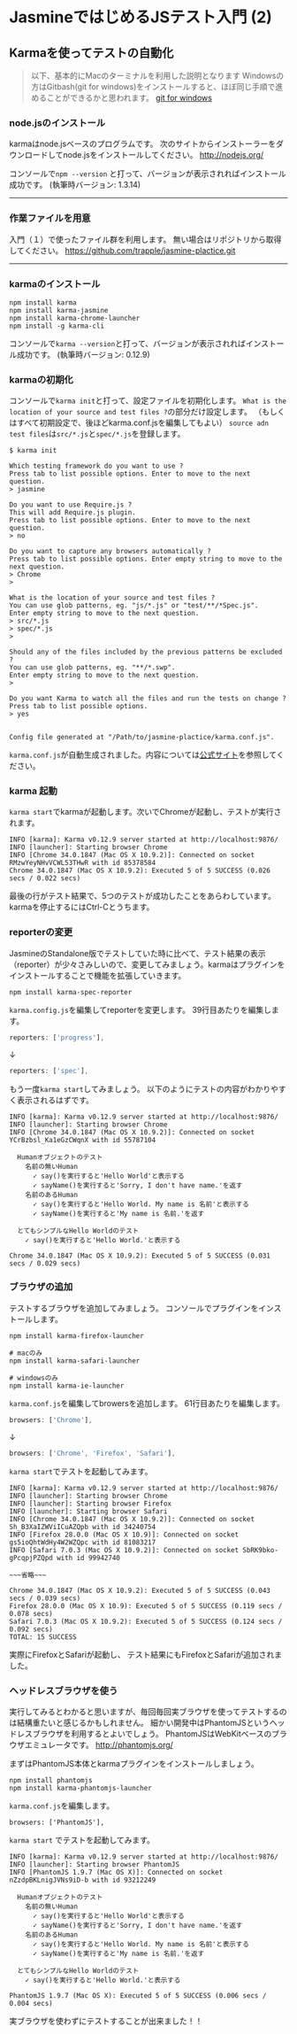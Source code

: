 # JasmineではじめるJSテスト入門 (2)

## Karmaを使ってテストの自動化

> 以下、基本的にMacのターミナルを利用した説明となります
Windowsの方はGitbash(git for windows)をインストールすると、ほぼ同じ手順で進めることができるかと思われます。
[git for windows](http://msysgit.github.io/)


### node.jsのインストール

karmaはnode.jsベースのプログラムです。
次のサイトからインストーラーをダウンロードしてnode.jsをインストールしてください。
http://nodejs.org/

コンソールで`npm --version` と打って、バージョンが表示されればインストール成功です。
(執筆時バージョン: 1.3.14)

***

### 作業ファイルを用意

入門（１）で使ったファイル群を利用します。
無い場合はリポジトリから取得してください。
https://github.com/trapple/jasmine-plactice.git

***

### karmaのインストール

```
npm install karma
npm install karma-jasmine
npm install karma-chrome-launcher
npm install -g karma-cli
```
コンソールで`karma --version`と打って、バージョンが表示されればインストール成功です。
(執筆時バージョン: 0.12.9)

### karmaの初期化

コンソールで`karma init`と打って、設定ファイルを初期化します。
`What is the location of your source and test files ?`の部分だけ設定します。
（もしくはすべて初期設定で、後ほどkarma.conf.jsを編集してもよい）
`source adn test files`は`src/*.js`と`spec/*.js`を登録します。

```
$ karma init

Which testing framework do you want to use ?
Press tab to list possible options. Enter to move to the next question.
> jasmine

Do you want to use Require.js ?
This will add Require.js plugin.
Press tab to list possible options. Enter to move to the next question.
> no

Do you want to capture any browsers automatically ?
Press tab to list possible options. Enter empty string to move to the next question.
> Chrome
> 

What is the location of your source and test files ?
You can use glob patterns, eg. "js/*.js" or "test/**/*Spec.js".
Enter empty string to move to the next question.
> src/*.js
> spec/*.js
> 

Should any of the files included by the previous patterns be excluded ?
You can use glob patterns, eg. "**/*.swp".
Enter empty string to move to the next question.
> 

Do you want Karma to watch all the files and run the tests on change ?
Press tab to list possible options.
> yes


Config file generated at "/Path/to/jasmine-plactice/karma.conf.js".
```

`karma.conf.js`が自動生成されました。内容については[公式サイト](http://karma-runner.github.io/0.12/config/configuration-file.html)を参照してください。

### karma 起動

`karma start`でkarmaが起動します。次いでChromeが起動し、テストが実行されます。

```
INFO [karma]: Karma v0.12.9 server started at http://localhost:9876/
INFO [launcher]: Starting browser Chrome
INFO [Chrome 34.0.1847 (Mac OS X 10.9.2)]: Connected on socket RMzwYeyNHvVCWL53THwR with id 85378584
Chrome 34.0.1847 (Mac OS X 10.9.2): Executed 5 of 5 SUCCESS (0.026 secs / 0.022 secs)
```

最後の行がテスト結果で、5つのテストが成功したことをあらわしています。
karmaを停止するにはCtrl-Cとうちます。

### reporterの変更

JasmineのStandalone版でテストしていた時に比べて、テスト結果の表示（reporter）が少々さみしいので、変更してみましょう。karmaはプラグインをインストールすることで機能を拡張していきます。

```
npm install karma-spec-reporter
```

`karma.config.js`を編集してreporterを変更します。
39行目あたりを編集します。

```karma.conf.js
reporters: ['progress'],
```

↓

```karma.conf.js
reporters: ['spec'],
```

もう一度`karma start`してみましょう。
以下のようにテストの内容がわかりやすく表示されるはずです。

```
INFO [karma]: Karma v0.12.9 server started at http://localhost:9876/
INFO [launcher]: Starting browser Chrome
INFO [Chrome 34.0.1847 (Mac OS X 10.9.2)]: Connected on socket YCrBzbsl_Ka1eGzCWqnX with id 55787104

  Humanオブジェクトのテスト
    名前の無いHuman
      ✓ say()を実行すると'Hello World'と表示する
      ✓ sayName()を実行すると'Sorry, I don't have name.'を返す
    名前のあるHuman
      ✓ say()を実行すると'Hello World. My name is 名前'と表示する
      ✓ sayName()を実行すると'My name is 名前.'を返す

  とてもシンプルなHello Worldのテスト
    ✓ say()を実行すると'Hello World.'と表示する

Chrome 34.0.1847 (Mac OS X 10.9.2): Executed 5 of 5 SUCCESS (0.031 secs / 0.029 secs)
```

### ブラウザの追加

テストするブラウザを追加してみましょう。
コンソールでプラグインをインストールします。

```
npm install karma-firefox-launcher

# macのみ
npm install karma-safari-launcher 

# windowsのみ
npm install karma-ie-launcher
```


`karma.conf.js`を編集してbrowersを追加します。
61行目あたりを編集します。

```karma.conf.js
browsers: ['Chrome'],
```

↓

```karma.conf.js
browsers: ['Chrome', 'Firefox', 'Safari'],
```

`karma start`でテストを起動してみます。

```
INFO [karma]: Karma v0.12.9 server started at http://localhost:9876/
INFO [launcher]: Starting browser Chrome
INFO [launcher]: Starting browser Firefox
INFO [launcher]: Starting browser Safari
INFO [Chrome 34.0.1847 (Mac OS X 10.9.2)]: Connected on socket Sh_B3XaIZWViICuAZQpb with id 34240754
INFO [Firefox 28.0.0 (Mac OS X 10.9)]: Connected on socket gs5ioQhtWdHy4W2WZQpc with id 81083217
INFO [Safari 7.0.3 (Mac OS X 10.9.2)]: Connected on socket SbRK9bko-gPcqpjPZQpd with id 99942740

~~~省略~~~

Chrome 34.0.1847 (Mac OS X 10.9.2): Executed 5 of 5 SUCCESS (0.043 secs / 0.039 secs)
Firefox 28.0.0 (Mac OS X 10.9): Executed 5 of 5 SUCCESS (0.119 secs / 0.078 secs)
Safari 7.0.3 (Mac OS X 10.9.2): Executed 5 of 5 SUCCESS (0.124 secs / 0.092 secs)
TOTAL: 15 SUCCESS
```

実際にFirefoxとSafariが起動し、
テスト結果にもFirefoxとSafariが追加されました。

### ヘッドレスブラウザを使う

実行してみるとわかると思いますが、毎回毎回実ブラウザを使ってテストするのは結構重たいと感じるかもしれません。
細かい開発中はPhantomJSというヘッドレスブラウザを利用するとよいでしょう。
PhantomJSはWebKitベースのブラウザエミュレータです。
http://phantomjs.org/


まずはPhantomJS本体とkarmaプラグインをインストールしましょう。

```
npm install phantomjs
npm install karma-phantomjs-launcher
```

`karma.conf.js`を編集します。

```karma.conf.ks
browsers: ['PhantomJS'],
```

`karma start` でテストを起動してみます。

```
INFO [karma]: Karma v0.12.9 server started at http://localhost:9876/
INFO [launcher]: Starting browser PhantomJS
INFO [PhantomJS 1.9.7 (Mac OS X)]: Connected on socket nZzdpBKLnigJVNs9iD-b with id 93212249

  Humanオブジェクトのテスト
    名前の無いHuman
      ✓ say()を実行すると'Hello World'と表示する
      ✓ sayName()を実行すると'Sorry, I don't have name.'を返す
    名前のあるHuman
      ✓ say()を実行すると'Hello World. My name is 名前'と表示する
      ✓ sayName()を実行すると'My name is 名前.'を返す

  とてもシンプルなHello Worldのテスト
    ✓ say()を実行すると'Hello World.'と表示する

PhantomJS 1.9.7 (Mac OS X): Executed 5 of 5 SUCCESS (0.006 secs / 0.004 secs)
```

実ブラウザを使わずにテストすることが出来ました！！